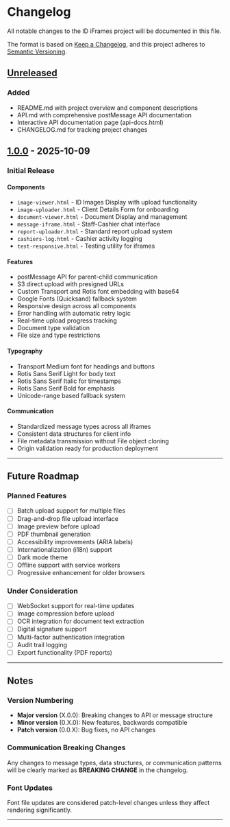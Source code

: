 # Changelog

All notable changes to the ID iFrames project will be documented in this file.

The format is based on [Keep a Changelog](https://keepachangelog.com/en/1.0.0/),
and this project adheres to [Semantic Versioning](https://semver.org/spec/v2.0.0.html).

## [Unreleased]

### Added
- README.md with project overview and component descriptions
- API.md with comprehensive postMessage API documentation
- Interactive API documentation page (api-docs.html)
- CHANGELOG.md for tracking project changes

## [1.0.0] - 2025-10-09

### Initial Release

#### Components
- `image-viewer.html` - ID Images Display with upload functionality
- `image-uploader.html` - Client Details Form for onboarding
- `document-viewer.html` - Document Display and management
- `message-iframe.html` - Staff-Cashier chat interface
- `report-uploader.html` - Standard report upload system
- `cashiers-log.html` - Cashier activity logging
- `test-responsive.html` - Testing utility for iframes

#### Features
- postMessage API for parent-child communication
- S3 direct upload with presigned URLs
- Custom Transport and Rotis font embedding with base64
- Google Fonts (Quicksand) fallback system
- Responsive design across all components
- Error handling with automatic retry logic
- Real-time upload progress tracking
- Document type validation
- File size and type restrictions

#### Typography
- Transport Medium font for headings and buttons
- Rotis Sans Serif Light for body text
- Rotis Sans Serif Italic for timestamps
- Rotis Sans Serif Bold for emphasis
- Unicode-range based fallback system

#### Communication
- Standardized message types across all iframes
- Consistent data structures for client info
- File metadata transmission without File object cloning
- Origin validation ready for production deployment

---

## Future Roadmap

### Planned Features
- [ ] Batch upload support for multiple files
- [ ] Drag-and-drop file upload interface
- [ ] Image preview before upload
- [ ] PDF thumbnail generation
- [ ] Accessibility improvements (ARIA labels)
- [ ] Internationalization (i18n) support
- [ ] Dark mode theme
- [ ] Offline support with service workers
- [ ] Progressive enhancement for older browsers

### Under Consideration
- [ ] WebSocket support for real-time updates
- [ ] Image compression before upload
- [ ] OCR integration for document text extraction
- [ ] Digital signature support
- [ ] Multi-factor authentication integration
- [ ] Audit trail logging
- [ ] Export functionality (PDF reports)

---

## Notes

### Version Numbering
- **Major version** (X.0.0): Breaking changes to API or message structure
- **Minor version** (0.X.0): New features, backwards compatible
- **Patch version** (0.0.X): Bug fixes, no API changes

### Communication Breaking Changes
Any changes to message types, data structures, or communication patterns will be clearly marked as **BREAKING CHANGE** in the changelog.

### Font Updates
Font file updates are considered patch-level changes unless they affect rendering significantly.

---

[Unreleased]: https://github.com/yourusername/id-iframes/compare/v1.0.0...HEAD
[1.0.0]: https://github.com/yourusername/id-iframes/releases/tag/v1.0.0


